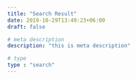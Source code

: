 ```yaml
---
title: "Search Result"
date: 2019-10-29T13:49:23+06:00
draft: false

# meta description
description: "this is meta description"

# type
type : "search"
---
```

